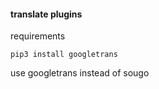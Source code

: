 #### translate plugins 
requirements
```shell
pip3 install googletrans
```
use googletrans instead of sougo 